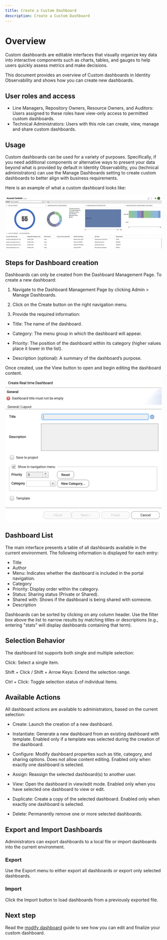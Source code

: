 ```yaml
---
title: Create a Custom Dashboard
description: Create a Custom Dashboard
---
```


# Overview  
 
Custom dashboards are editable interfaces that visually organize key data into interactive components such as charts, tables, and gauges to help users quickly assess metrics and make decisions.    

This document provides an overview of Custom dashboards in Identity Observability and shows how you can create new dashboards.  
 
 
## User roles and access 

* Line Managers, Repository Owners, Resource Owners, and Auditors: Users assigned to these roles have view-only access to permitted custom dashboards. 
* Technical Administrators: Users with this role can create, view, manage and share custom dashboards. 

## Usage  

Custom dashboards can be used for a variety of purposes. Specifically, if you need additional components or alternative ways to present your data beyond what is provided by default in Identity Observability, you (technical administrators) can use the Manage Dashboards setting to create custom dashboards to better align with business requirements.

Here is an example of what a custom dashboard looks like: 

   ![Example of a custom dashboard](Media/example-cdashboard.png "Image showing example of a custom dashboard")



## Steps for Dashboard creation  

Dashboards can only be created from the Dashboard Management Page. To create a new dashboard: 

1. Navigate to the Dashboard Management Page by clicking Admin > Manage Dashboards. 

2. Click on the Create button on the right navigation menu. 

3. Provide the required information: 

* Title: The name of the dashboard. 

* Category: The menu group in which the dashboard will appear. 

* Priority: The position of the dashboard within its category (higher values place it lower in the list). 

* Description (optional): A summary of the dashboard’s purpose. 

Once created, use the View button to open and begin editing the dashboard content. 

   ![Image of dashboard creation form](Media/create-dashboard.png "Image showing dashboard creation form")

## Dashboard List 

The main interface presents a table of all dashboards available in the current environment. The following information is displayed for each entry: 

* Title
* Author
* Menu: Indicates whether the dashboard is included in the portal navigation.
* Category
* Priority: Display order within the category.
* Status: Sharing status (Private or Shared).
* Shared with: Shows if the dashboard is being shared with someone.
* Description 

Dashboards can be sorted by clicking on any column header. Use the filter box above the list to narrow results by matching titles or descriptions (e.g., entering "stats" will display dashboards containing that term). 

## Selection Behavior 

The dashboard list supports both single and multiple selection: 

Click: Select a single item. 

Shift + Click / Shift + Arrow Keys: Extend the selection range. 

Ctrl + Click: Toggle selection status of individual items. 

 

## Available Actions 

All dashboard actions are available to administrators, based on the current selection: 

* Create: Launch the creation of a new dashboard. 

* Instantiate: Generate a new dashboard from an existing dashboard with template. Enabled only if a template was selected during the creation of the dashboard. 

* Configure: Modify dashboard properties such as title, category, and sharing options. Does not allow content editing. Enabled only when exactly one dashboard is selected. 

* Assign: Reassign the selected dashboard(s) to another user. 

* View: Open the dashboard in view/edit mode. Enabled only when you have selected one dashboard to view or edit. 

* Duplicate: Create a copy of the selected dashboard. Enabled only when exactly one dashboard is selected. 

* Delete: Permanently remove one or more selected dashboards. 

 

## Export and Import Dashboards 

Administrators can export dashboards to a local file or import dashboards into the current environment. 

### Export 

Use the Export menu to either export all dashboards or export only selected dashboards. 

### Import 

Click the Import button to load dashboards from a previously exported file. 

## Next step

Read the [modify dashboard](./modify-dashboard.md) guide to see how you can edit and finalize your custom dashboard.  
